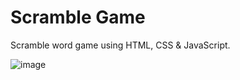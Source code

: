 # Scramble Game
Scramble word game using HTML, CSS & JavaScript.

![image](https://github.com/Anmol-Gup/scramble/assets/66009201/b56bfc20-2859-4ab1-9c69-d5a5c75abed0)

